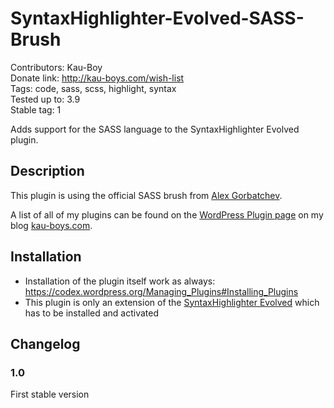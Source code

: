# SyntaxHighlighter-Evolved-SASS-Brush #
Contributors: Kau-Boy  
Donate link: http://kau-boys.com/wish-list  
Tags: code, sass, scss, highlight, syntax  
Tested up to: 3.9  
Stable tag: 1  

Adds support for the SASS language to the SyntaxHighlighter Evolved plugin.

## Description ##

This plugin is using the official SASS brush from [Alex Gorbatchev](https://github.com/alexgorbatchev/syntaxhighlighter).

A list of all of my plugins can be found on the [WordPress Plugin page](http://kau-boys.com/wordpress-plugins "WordPress Plugins") on my blog [kau-boys.com](http://kau-boys.com).

## Installation ##

- Installation of the plugin itself work as always: https://codex.wordpress.org/Managing_Plugins#Installing_Plugins
- This plugin is only an extension of the [SyntaxHighlighter Evolved](http://wordpress.org/plugins/syntaxhighlighter/) which has to be installed and activated

## Changelog ##

### 1.0 ###
First stable version